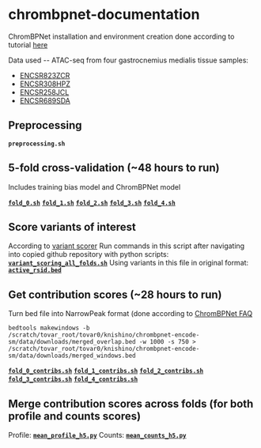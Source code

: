 # chrombpnet-documentation
ChromBPNet installation and environment creation done according to tutorial [here](https://github.com/kundajelab/chrombpnet/wiki/Installation)

Data used -- ATAC-seq from four gastrocnemius medialis tissue samples:
- [ENCSR823ZCR](https://www.encodeproject.org/experiments/ENCSR823ZCR/)
- [ENCSR308HPZ](https://www.encodeproject.org/experiments/ENCSR308HPZ/)
- [ENCSR258JCL](https://www.encodeproject.org/experiments/ENCSR258JCL/)
- [ENCSR689SDA](https://www.encodeproject.org/experiments/ENCSR689SDA/)

## Preprocessing

**`preprocessing.sh`**

## 5-fold cross-validation (~48 hours to run)
Includes training bias model and ChromBPNet model

[**`fold_0.sh`**](/folds/fold_0.sh)
[**`fold_1.sh`**](/folds/fold_1.sh)
[**`fold_2.sh`**](/folds/fold_2.sh)
[**`fold_3.sh`**](/folds/fold_3.sh)
[**`fold_4.sh`**](/folds/fold_4.sh)

## Score variants of interest
According to [variant scorer](https://github.com/kundajelab/variant-scorer/tree/main)
Run commands in this script after navigating into copied github repository with python scripts:
[**`variant_scoring_all_folds.sh`**](variant_scoring_all_folds.sh)
Using variants in this file in original format: [**`active_rsid.bed`**](active_rsid.bed)

## Get contribution scores (~28 hours to run)
Turn bed file into NarrowPeak format (done according to [ChromBPNet FAQ](https://github.com/kundajelab/chrombpnet/wiki/FAQ)

`bedtools makewindows -b /scratch/tovar_root/tovar0/knishino/chrombpnet-encode-sm/data/downloads/merged_overlap.bed -w 1000 -s 750 > /scratch/tovar_root/tovar0/knishino/chrombpnet-encode-sm/data/downloads/merged_windows.bed`

[**`fold_0_contribs.sh`**](/folds/fold_0_contribs.sh)
[**`fold_1_contribs.sh`**](/folds/fold_1_contribs.sh)
[**`fold_2_contribs.sh`**](/folds/fold_2_contribs.sh)
[**`fold_3_contribs.sh`**](/folds/fold_3_contribs.sh)
[**`fold_4_contribs.sh`**](/folds/fold_4_contribs.sh)

## Merge contribution scores across folds (for both profile and counts scores)
Profile: [**`mean_profile_h5.py`**](contribution_scores/mean_profile_h5.py)
Counts: [**`mean_counts_h5.py`**](contribution_scores/mean_counts_h5.py)


